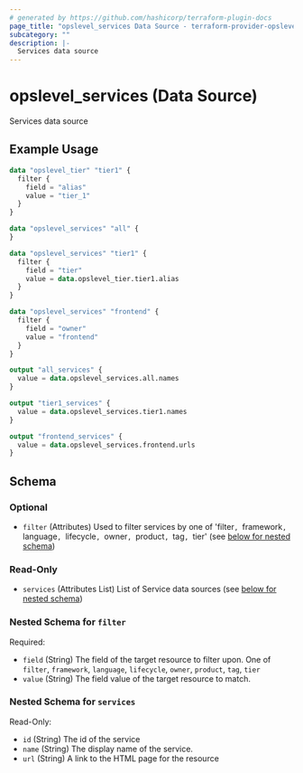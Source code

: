```yaml
---
# generated by https://github.com/hashicorp/terraform-plugin-docs
page_title: "opslevel_services Data Source - terraform-provider-opslevel"
subcategory: ""
description: |-
  Services data source
---
```


# opslevel_services (Data Source)

Services data source

## Example Usage

```terraform
data "opslevel_tier" "tier1" {
  filter {
    field = "alias"
    value = "tier_1"
  }
}

data "opslevel_services" "all" {
}

data "opslevel_services" "tier1" {
  filter {
    field = "tier"
    value = data.opslevel_tier.tier1.alias
  }
}

data "opslevel_services" "frontend" {
  filter {
    field = "owner"
    value = "frontend"
  }
}

output "all_services" {
  value = data.opslevel_services.all.names
}

output "tier1_services" {
  value = data.opslevel_services.tier1.names
}

output "frontend_services" {
  value = data.opslevel_services.frontend.urls
}
```

<!-- schema generated by tfplugindocs -->
## Schema

### Optional

- `filter` (Attributes) Used to filter services by one of 'filter`, `framework`, `language`, `lifecycle`, `owner`, `product`, `tag`, `tier' (see [below for nested schema](#nestedatt--filter))

### Read-Only

- `services` (Attributes List) List of Service data sources (see [below for nested schema](#nestedatt--services))

<a id="nestedatt--filter"></a>
### Nested Schema for `filter`

Required:

- `field` (String) The field of the target resource to filter upon. One of `filter`, `framework`, `language`, `lifecycle`, `owner`, `product`, `tag`, `tier`
- `value` (String) The field value of the target resource to match.


<a id="nestedatt--services"></a>
### Nested Schema for `services`

Read-Only:

- `id` (String) The id of the service
- `name` (String) The display name of the service.
- `url` (String) A link to the HTML page for the resource


